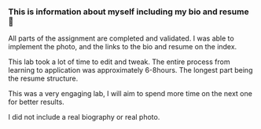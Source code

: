 ### This is information about myself including my bio and resume 👋

All parts of the assignment are completed and validated. I was able to implement the photo,
and the links to the bio and resume on the index. 

This lab took a lot of time to edit and tweak. The entire process from learning to application 
was approximately 6-8hours. The longest part being the resume structure.

This was a very engaging lab, I will aim to spend more time on the next one for better results.

I did not include a real biography or real photo.

<!--
**harshsinha21/harshsinha21** is a ✨ _special_ ✨ repository because its `README.md` (this file) appears on your GitHub profile.

Here are some ideas to get you started:

- 🔭 I’m currently working on ...
- 🌱 I’m currently learning ...
- 👯 I’m looking to collaborate on ...
- 🤔 I’m looking for help with ...
- 💬 Ask me about ...
- 📫 How to reach me: ...
- 😄 Pronouns: ...
- ⚡ Fun fact: ...
-->
